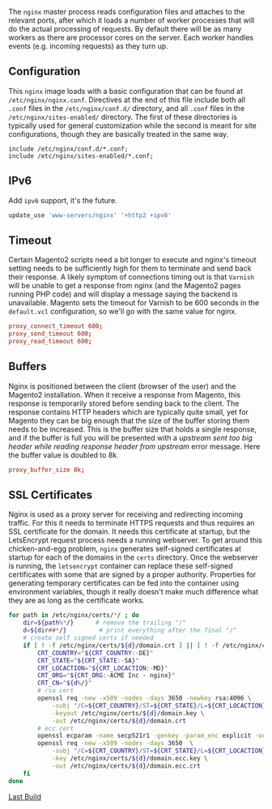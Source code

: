 The `nginx` master process reads configuration files and attaches to the relevant ports, after which it loads a number of worker processes that will do the actual processing of requests. By default there will be as many workers as there are processor cores on the server. Each worker handles events (e.g. incoming requests) as they turn up.

## Configuration

This `nginx` image loads with a basic configuration that can be found at `/etc/nginx/nginx.conf`. Directives at the end of this file include both all `.conf` files in the `/etc/nginx/conf.d/` directory, and all `.conf` files in the `/etc/nginx/sites-enabled/` directory. The first of these directories is typically used for general customization while the second is meant for site configurations, though they are basically treated in the same way.

```
include /etc/nginx/conf.d/*.conf;
include /etc/nginx/sites-enabled/*.conf;
```

## IPv6

Add `ipv6` support, it's the future.

```build.sh
update_use 'www-servers/nginx' '+http2 +ipv6'
```

## Timeout

Certain Magento2 scripts need a bit longer to execute and nginx's timeout setting needs to be sufficiently high for them to terminate and send back their response. A likely symptom of connections timing out is that `Varnish` will be unable to get a response from nginx (and the Magento2 pages running PHP code) and will display a message saying the backend is unavailable. Magento sets the timeout for Varnish to be 600 seconds in the `default.vcl` configuration, so we'll go with the same value for nginx.

```etc/nginx/nginx.conf
proxy_connect_timeout 600;
proxy_send_timeout 600;
proxy_read_timeout 600;
```

## Buffers

Nginx is positioned between the client (browser of the user) and the Magento2 installation. When it receive a response from Magento, this response is temporarily stored before sending back to the client. The response contains HTTP headers which are typically quite small, yet for Magento they can be big enough that the size of the buffer storing them needs to be increased. This is the buffer size that holds a single response, and if the buffer is full you will be presented with a *upstream sent too big header while reading response header from upstream* error message. Here the buffer value is doubled to 8k.

```etc/nginx/nginx.conf
proxy_buffer_size 8k;
```

## SSL Certificates

Nginx is used as a proxy server for receiving and redirecting incoming traffic. For this it needs to terminate HTTPS requests and thus requires an SSL certificate for the domain. It needs this certificate at startup, but the LetsEncrypt request process needs a running webserver. To get around this chicken-and-egg problem, `nginx` generates self-signed certificates at startup for each of the domains in the `certs` directory. Once the webserver is running, the `letsencrypt` container can replace these self-signed certificates with some that are signed by a proper authority. Properties for generating temporary certificates can be fed into the container using environment variables, though it really doesn't make much difference what they are as long as the certificate works.

```bash
for path in /etc/nginx/certs/*/ ; do
    dir=${path%*/}      # remove the trailing "/"
    d=${dir##*/}         # print everything after the final "/"
    # create self signed certs if needed
    if [ ! -f /etc/nginx/certs/${d}/domain.crt ] || [ ! -f /etc/nginx/certs/${d}/domain.key ]; then
        CRT_COUNTRY="${CRT_COUNTRY:-DE}"
        CRT_STATE="${CRT_STATE:-SA}"
        CRT_LOCACTION="${CRT_LOCACTION:-MD}"
        CRT_ORG="${CRT_ORG:-ACME Inc - nginx}"
        CRT_CN="${d%/}"
        # rsa cert
        openssl req -new -x509 -nodes -days 3650 -newkey rsa:4096 \
            -subj "/C=${CRT_COUNTRY}/ST=${CRT_STATE}/L=${CRT_LOCACTION}/O=${CRT_ORG}/CN=${CRT_CN}" \
            -keyout /etc/nginx/certs/${d}/domain.key \
            -out /etc/nginx/certs/${d}/domain.crt
        # ecc cert
        openssl ecparam -name secp521r1 -genkey -param_enc explicit -out /etc/nginx/certs/${d}/domain.ecc.key
        openssl req -new -x509 -nodes -days 3650  \
            -subj "/C=${CRT_COUNTRY}/ST=${CRT_STATE}/L=${CRT_LOCACTION}/O=${CRT_ORG}/CN=${CRT_CN}" \
            -key /etc/nginx/certs/${d}/domain.ecc.key \
            -out /etc/nginx/certs/${d}/domain.ecc.crt
    fi
done

```
[Last Build][packages]

[Nginx]: http://nginx.org/
[packages]: PACKAGES.md

